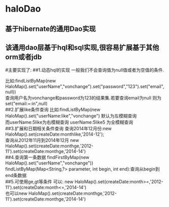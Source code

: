 haloDao
=======

基于hibernate的通用Dao实现
--------
该通用dao层基于hql和sql实现,很容易扩展基于其他orm或者jdb
-------
#主要实现了:
##1.动态hql的实现
   一般我们不会查询值为null值或者为空值的条件.<br>

   比如:findListByMap(new HaloMap().set("userName","vonchange").set("password","123").set("email",null))<br>
   查询用户名为vonchange和password为123的结果集.若要查询email为null 则为set("email:=:in",null)<br>
##2.扩展like条件查询
   比如:findListByMap(new HaloMap().set("userName:like","vonchange") 默认为左模糊查询<br>
   而userName:5like为右模糊查询 userName:5like5 为全模糊查询<br>
##3.扩展和日期相关条件查询
     查询2014年12月份:new HaloMap().set(createDate:monthlike,'2014-12');<br>
     查询从2012年11月到2014年12月 new HaloMap().set(createDate:monthge,'2012-11').set(createDate:monthge,'2014-14')<br>
##4.查询第一条数据
        findFirstByMap(new HaloMap().set("userName","vonchange"))<br>
        findListByMap(Map<String,?> parameter, int begin, int end):查询从begin到end条数据<br>
##5.可使用ge,gt等条件
        可以: new   HaloMap().set(createDate:month>=,'2012-11').set(createDate:month<=,'2014-14')<br>
        也可以new HaloMap().set(createDate:monthge,'2012-11').set(createDate:monthge,'2014-14')<br>
   
